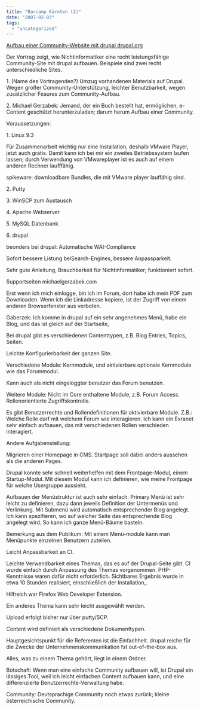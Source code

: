 ```yaml
---
title: "Barcamp Kärnten (2)"
date: "2007-02-03"
tags: 
  - "uncategorized"
---
```


[Aufbau einer Community-Website mit drupal drupal.org](http://www.barcamp.at/Samstag)

Der Vortrag zeigt, wie Nichtinformatiker eine recht leistungsfähige Community-Site mit drupal aufbauen. Beispiele sind zwei recht unterschiedliche Sites.

1\. (Name des Vortragenden?) Umzug vorhandenen Materials auf Drupal. Wegen großer Community-Unterstützung, leichter Benutzbarkeit, wegen zusätzlicher Feaures zum Community-Aufbau.

2\. Michael Gerzabek: Jemand, der ein Buch bestellt hat, ermöglichen, e-Content geschützt herunterzuladen; darum herum Aufbau einer Community.

Voraussetzungen:

1\. Linux 9.3

Für Zusammenarbeit wichtig nur eine Installation, deshalb VMware Player, jetzt auch gratis. Damit kann ich bei mir ein zweites Betriebssystem laufen lassen; durch Verwendung von VMwareplayer ist es auch auf einem anderen Rechner laufffähig.

spikeware: downloadbare Bundles, die mit VMware player lauffähig sind.

2\. Putty

3\. WinSCP zum Austausch

4\. Apache Webserver

5\. MySQL Datenbank

6\. drupal

beonders bei drupal: Automatische WAI-Compliance

Sofort bessere Listung beiSearch-Engines, bessere Anpassparkeit.

Sehr gute Anleitung, Brauchbarkeit für Nichtinformatiker; funktioniert sofort.

Supportseiten michaelgerzabek.com

Erst wenn ich mich einlogge, bin ich im Forum, dort habe ich mein PDF zum Downloaden. Wenn ich die Linkadresse kopiere, ist der Zugriff von einem anderen Browserfenster aus verboten.

Gaberzek: Ich komme in drupal auf ein sehr angenehmes Menü, habe ein Blog, und das ist gleich auf der Startseite,

Bei drupal gibt es verschiedenen Contenttypen, z.B. Blog Entries, Topics, Seiten.

Leichte Konfigurierbarkeit der ganzen Site.

Verschiedene Module: Kernmodule, und aktivierbare optionale Kernmodule wie das Forummodul.

Kann auch als nicht eingeloggter benutzer das Forum benutzen.

Weitere Module: Nicht im Core enthaltene Module, z.B. Forum Access. Rollenorientierte Zugriffskontrolle.

Es gibt Benutzerrechte und Rollendefinitionen für aktivierbare Module. Z.B.: Welche Rolle darf mit welchem Forum wie interagieren. Ich kann ein Exranet sehr einfach aufbauen, das mit verschiedenen Rollen verschieden interagiert.

Andere Aufgabenstellung:

Migrieren einer Homepage in CMS. Startpage soll dabei anders aussehen als die anderen Pages.

Drupal konnte sehr schnell weiterhelfen mit dem Frontpage-Modul, einem Startup-Modul. Mit diesem Modul kann ich definieren, wie meine Frontpage für welche Usergruppe aussieht.

Aufbauen der Menüstruktur ist auch sehr einfach. Primary Menü ist sehr leicht zu definieren, dazu dann jeweils Definition der Untermenüs und Verlinkung. Mit Submenü wird automatisch entsprechender Blog angelegt. Ich kann spezifieren, wo auf welcher Seite das entsprechende Blog angelegt wird. So kann ich ganze Menü-Bäume basteln.

Bemerkung aus dem Publikum: Mit einem Menü-module kann man Menüpunkte einzelnen Benutzern zuteilen.

Leicht Anpassbarkeit an CI.

Leichte Verwendbarkeit eines Themas, das es auf der Drupal-Seite gibt. CI wurde einfach durch Anpassung des Themas vorgenommen. PHP-Kenntnisse waren dafür nicht erforderlich. Sichtbares Ergebnis wurde in etwa 10 Stunden realisiert, einschließlich der Installation,.

Hilfreich war Firefox Web Developer Extension.

Ein anderes Thema kann sehr leicht ausgewählt werden.

Upload erfolgt bisher nur über putty/SCP.

Content wird definiert als verschiedene Dokumenttypen.

Hauptgesichtspunkt für die Referenten ist die Einfachheit. drupal reiche für die Zwecke der Unternehmenskommunikation fst out-of-the-box aus.

Alles, was zu einem Thema gehört, liegt in einem Ordner.

Botschaft: Wenn man eine einfache Community aufbauen will, ist Drupal ein lässiges Tool, weil ich leicht einfachen Content aufbauen kann, und eine differenzierte Benutzerrechte-Verwaltung habe.

Community: Deutsprachige Community noch etwas zurück; kleine österreichische Community.
